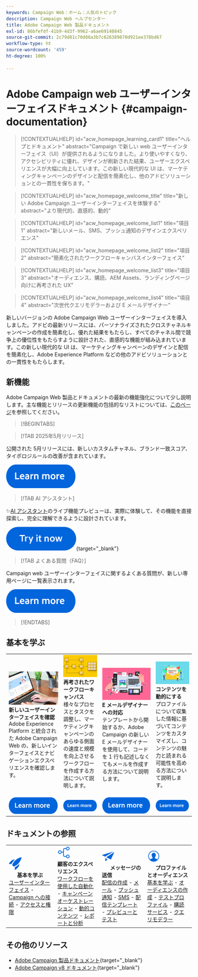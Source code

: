 ```yaml
---
keywords: Campaign Web：ホーム：人気のトピック
description: Campaign Web ヘルプセンター
title: Adobe Campaign Web 製品ドキュメント
exl-id: 86bfefdf-41b9-4d3f-9962-a6ae69140845
source-git-commit: 2c79d81c70d86a3b7c626389870d921ee378bd67
workflow-type: ht
source-wordcount: '459'
ht-degree: 100%

---
```


# Adobe Campaign web ユーザーインターフェイスドキュメント {#campaign-documentation}

>[!CONTEXTUALHELP]
>id="acw_homepage_learning_card1"
>title="ヘルプとドキュメント"
>abstract="Campaign で新しい web ユーザーインターフェイス（UI）が提供されるようになりました。より使いやすくなり、アクセシビリティに優れ、デザインが刷新された結果、ユーザーエクスペリエンスが大幅に向上しています。この新しい現代的な UI は、マーケティングキャンペーンのデザインと配信を簡素化し、他のアドビソリューションとの一貫性を保ちます。"

>[!CONTEXTUALHELP]
>id="acw_homepage_welcome_title"
>title="新しい Adobe Campaign ユーザーインターフェイスを体験する"
>abstract="より現代的、直感的、動的"

>[!CONTEXTUALHELP]
>id="acw_homepage_welcome_list1"
>title="項目 1"
>abstract="新しいメール、SMS、プッシュ通知のデザインエクスペリエンス"

>[!CONTEXTUALHELP]
>id="acw_homepage_welcome_list2"
>title="項目 2"
>abstract="簡素化されたワークフローキャンバスインターフェイス"

>[!CONTEXTUALHELP]
>id="acw_homepage_welcome_list3"
>title="項目 3"
>abstract="オーディエンス、購読、AEM Assets、ランディングページ向けに再考された UX"

>[!CONTEXTUALHELP]
>id="acw_homepage_welcome_list4"
>title="項目 4"
>abstract="次世代クエリモデラーおよび E メールデザイナー"


新しいバージョンの Adobe Campaign Web ユーザーインターフェイスを導入しました。アドビの最新リリースには、パーソナライズされたクロスチャネルキャンペーンの作成を簡素化し、優れた結果をもたらし、すべてのチャネル間で競争上の優位性をもたらすように設計された、直感的な機能が組み込まれています。この新しい現代的な UI は、マーケティングキャンペーンのデザインと配信を簡素化し、Adobe Experience Platform などの他のアドビソリューションとの一貫性をもたらします。

## 新機能

Adobe Campaign Web 製品とドキュメントの最新の機能強化について少し説明します。主な機能とリリースの更新機能の包括的なリストについては、[このページ](rn/whats-new.md)を参照してください。

>[!BEGINTABS]


>[!TAB 2025年5月リリース]

公開された 5月リリースには、新しいカスタムチャネル、ブランド一致スコア、タイポロジルールの改善が含まれています。

[![「詳細情報」ボタン](assets/do-not-localize/learn-more-button.svg)](../v8/rn/release-notes.md)


>[!TAB AI アシスタント]

✨[AI アシスタント](../v8/email/generative-gs.md)のライブ機能プレビューは、実際に体験して、その機能を直接探索し、完全に理解できるように設計されています。

[![「詳細情報」ボタン](assets/do-not-localize/try-it-button.svg)](https://experienceleague.adobe.com/ja/apps/journey-optimizer/ai-assistant-content-accelerator){target="_blank"}

>[!TAB よくある質問（FAQ）]

Campaign web ユーザーインターフェイスに関するよくある質問が、新しい専用ページに一覧表示されます。

[![「詳細情報」ボタン](assets/do-not-localize/learn-more-button.svg)](get-started/faq.md)


>[!ENDTABS]

## 基本を学ぶ

<table style="table-layout:fixed">
  <tr style="border: 0;">
    <td>
    <a href="get-started/user-interface.md"><img src="assets/do-not-localize/menu-ui.jpeg"></a>
    <div><strong>新しいユーザーインターフェイスを確認</strong><br/>Adobe Experience Platform と統合された Adobe Campaign Web の、新しいインターフェイスとナビゲーションエクスペリエンスを確認します。</div>
    </td>
    <td>
    <a href="workflows/gs-workflows.md"><img src="assets/do-not-localize/menu-workflows.jpeg"></a>
    <div><strong>再考されたワークフローキャンバス</strong><br/>様々なプロセスとタスクを調整し、マーケティングキャンペーンのあらゆる側面の速度と規模を向上させるワークフローを作成する方法について説明します。</div><br/>
    </td>
    <td>
    <a href="email/get-started-email-designer.md"><img src="assets/do-not-localize/menu-email.png"></a>
    <div><strong>E メールデザイナーへの対応</strong><br/>テンプレートから開始するか、Adobe Campaign の新しい E メールデザイナーを使用して、コードを 1 行も記述しなくてもメールを作成する方法について説明します。
    </div></td>
    <td>
    <a href="personalization/gs-personalization.md"><img src="assets/do-not-localize/menu-dynamic.png"></a>
    <div><strong>コンテンツを動的にする</strong><br/>プロファイルについて収集した情報に基づいてコンテンツをカスタマイズし、コンテンツの魅力と読まれる可能性を高める方法について説明します。</div>
    </td>
  </tr>
  <tr style="border: 0;">
    <td align="center"><a href="get-started/user-interface.md"><img src="assets/do-not-localize/learn-more-button.svg"></a></td>
    <td align="center"><a href="workflows/gs-workflows.md"><img src="assets/do-not-localize/learn-more-button.svg"></a></td>
    <td align="center"><a href="email/get-started-email-designer.md"><img src="assets/do-not-localize/learn-more-button.svg"></a></td>
    <td align="center"><a href="personalization/gs-personalization.md"><img src="assets/do-not-localize/learn-more-button.svg"></a></td>
    </tr>
</table>

## ドキュメントの参照

<table style="table-layout:auto">
  <tr style="border: 0;">
    <td>
      <img src="assets/do-not-localize/icon-start.svg" width="35px">
    <br/>
      <strong>基本を学ぶ</strong><br/><a href="get-started/user-interface.md">ユーザーインターフェイス</a> - <a href="get-started/connect-to-campaign.md">Campaign への接続</a> - <a href="get-started/permissions.md">アクセスと権限</a>
    </td>
    <td>
      <img src="assets/do-not-localize/icon-experience.svg" width="35px">
    <br/>
      <strong>顧客のエクスペリエンス</strong><br/><a href="workflows/gs-workflows.md" target="_blank">ワークフローを使用した自動化</a> - <a href="campaigns/gs-campaigns.md" target="_blank">キャンペーンオーケストレーション</a> - <a href="personalization/gs-personalization.md">動的コンテンツ</a> - <a href="reporting/gs-reports.md">レポートと分析</a>
    </td>
    <td>
      <img src="assets/do-not-localize/icon-message.svg" width="35px">
    <br/>
      <strong>メッセージの送信</strong><br/><a href="msg/gs-deliveries.md">配信の作成</a> - <a href="email/create-email.md">メール</a> - <a href="push/gs-push.md">プッシュ通知</a> - <a href="sms/gs-sms.md">SMS</a> - <a href="msg/delivery-template.md">配信テンプレート</a> - <a href="preview-test/preview-test.md">プレビューとテスト</a> 
    </td>
    <td>
      <img src="assets/do-not-localize/icon_profile.svg" width="35px">
    <br/>
      <strong>プロファイルとオーディエンス</strong><br/><a href="audience/gs-audiences-recipients.md">基本を学ぶ</a> - <a href="audience/create-audience.md">オーディエンスの作成</a> - <a href="audience/test-profiles.md">テストプロファイル</a> - <a href="audience/manage-services.md">購読サービス</a> - <a href="query/query-modeler-overview.md">クエリモデラー</a>
    </td>
  </tr>
</table>

## その他のリソース

* [Adobe Campaign 製品ドキュメント](https://helpx.adobe.com/jp/legal/product-descriptions/adobe-campaign-managed-cloud-services.html){target="_blank"}
* [Adobe Campaign v8 ドキュメント](https://experienceleague.adobe.com/docs/campaign-v8.html?lang=ja){target="_blank"}